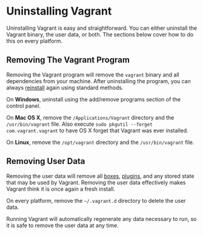 
# Uninstalling Vagrant
Uninstalling Vagrant is easy and straightforward. You can either uninstall the Vagrant binary, the user data, or both. The sections below cover how to do this on every platform.

## Removing The Vagrant Program
Removing the Vagrant program will remove the `vagrant` binary and all dependencies from your machine. After uninstalling the program, you can always [reinstall][reinstall] again using standard methods.

On **Windows**, uninstall using the add/remove programs section of the control panel.

On **Mac OS X**, remove the `/Applications/Vagrant` directory and the `/usr/bin/vagrant` file. Also execute `sudo pkgutil --forget com.vagrant.vagrant` to have OS X forget that Vagrant was ever installed.

On **Linux**, remove the `/opt/vagrant` directory and the `/usr/bin/vagrant` file.

## Removing User Data
Removing the user data will remove all [boxes][boxes], [plugins][plugins], and any stored state that may be used by Vagrant. Removing the user data effectively makes Vagrant think it is once again a fresh install.

On every platform, remove the `~/.vagrant.d` directory to delete the user data.

Running Vagrant will automatically regenerate any data necessary to run, so it is safe to remove the user data at any time.

[reinstall]: https://docs.vagrantup.com/v2/installation/
[boxes]: https://docs.vagrantup.com/v2/boxes.html
[plugins]: https://docs.vagrantup.com/v2/plugins/